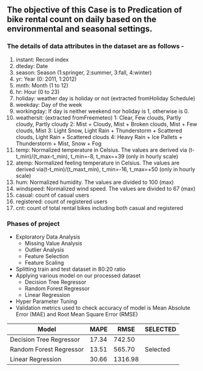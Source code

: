 
## The objective of this Case is to Predication of bike rental count on daily based on the environmental and seasonal settings.

### The details of data attributes in the dataset are as follows -

1. instant: Record index
2. dteday: Date
3. season: Season (1:springer, 2:summer, 3:fall, 4:winter)
4. yr: Year (0: 2011, 1:2012)
5. mnth: Month (1 to 12)
6. hr: Hour (0 to 23)
7. holiday: weather day is holiday or not (extracted fromHoliday Schedule)
8. weekday: Day of the week
9. workingday: If day is neither weekend nor holiday is 1, otherwise is 0.
10. weathersit: (extracted fromFreemeteo)
   1: Clear, Few clouds, Partly cloudy, Partly cloudy
   2: Mist + Cloudy, Mist + Broken clouds, Mist + Few clouds, Mist
   3: Light Snow, Light Rain + Thunderstorm + Scattered clouds, Light Rain + Scattered clouds
4: Heavy Rain + Ice Pallets + Thunderstorm + Mist, Snow + Fog
11. temp: Normalized temperature in Celsius. The values are derived via (t-t_min)/(t_max-t_min), t_min=-8, t_max=+39 (only in hourly scale)
12. atemp: Normalized feeling temperature in Celsius. The values are derived via(t-t_min)/(t_maxt_min), t_min=-16, t_max=+50 (only in hourly scale)
13. hum: Normalized humidity. The values are divided to 100 (max)
14. windspeed: Normalized wind speed. The values are divided to 67 (max)
15. casual: count of casual users
16. registered: count of registered users
17. cnt: count of total rental bikes including both casual and registered

### Phases of project

- Exploratory Data Analysis
   - Missing Value Analysis
   - Outlier Analysis
   - Feature Selection
   - Feature Scaling
- Splitting train and test dataset in 80:20 ratio
- Applying various model on our processed dataset
    - Decision Tree Regressor
    - Random Forest Regressor
    - Linear Regression
- Hyper Parameter Tuning
- Validation metrics used to check accuracy of model is Mean Absolute Error (MAE) and Root Mean Square Error (RMSE)

|Model | MAPE | RMSE |SELECTED 
|---|---|---|---|
|Decision Tree Regressor | 17.34 | 742.50 | |
|Random Forest Regressor| 13.51 | 565.70 | Selected |
|Linear Regression| 30.66 | 1316.98 | |
